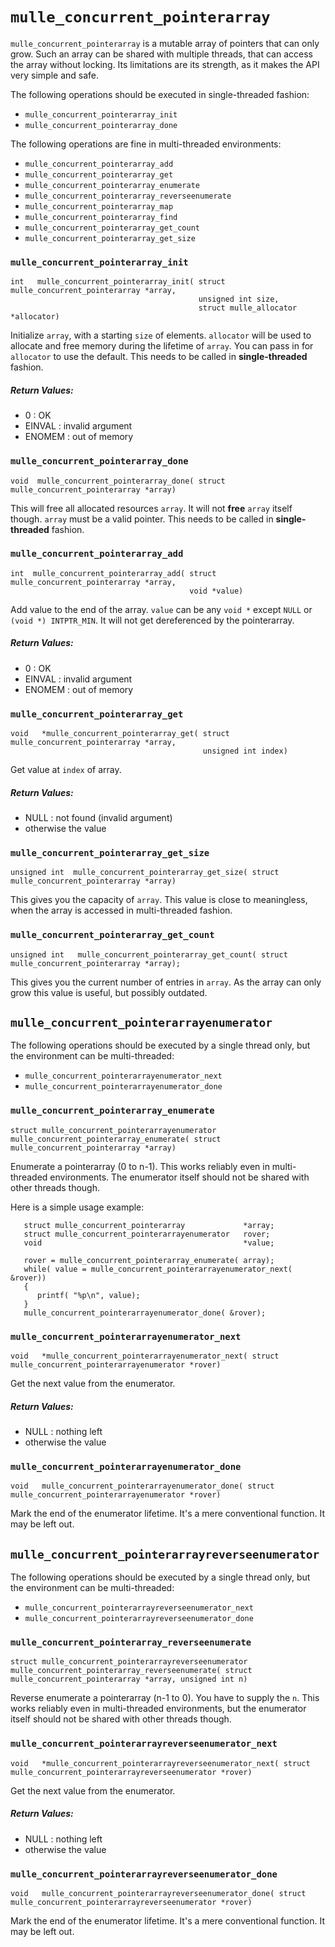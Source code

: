 # `mulle_concurrent_pointerarray`

`mulle_concurrent_pointerarray` is a mutable array of pointers that can only
grow. Such an array can be shared with multiple threads, that can access the
array without locking. Its limitations are its strength, as it makes the
API very simple and safe.


The following operations should be executed in single-threaded fashion:

* `mulle_concurrent_pointerarray_init`
* `mulle_concurrent_pointerarray_done`

The following operations are fine in multi-threaded environments:

* `mulle_concurrent_pointerarray_add`
* `mulle_concurrent_pointerarray_get`
* `mulle_concurrent_pointerarray_enumerate`
* `mulle_concurrent_pointerarray_reverseenumerate`
* `mulle_concurrent_pointerarray_map`
* `mulle_concurrent_pointerarray_find`
* `mulle_concurrent_pointerarray_get_count`
* `mulle_concurrent_pointerarray_get_size`







### `mulle_concurrent_pointerarray_init`

```
int   mulle_concurrent_pointerarray_init( struct mulle_concurrent_pointerarray *array,
                                          unsigned int size,
                                          struct mulle_allocator *allocator)
```

Initialize `array`, with a starting `size` of elements. `allocator` will be
used to allocate and free memory during the lifetime of `array`.  You can pass in
for `allocator` to use the default. This needs to be called in **single-threaded** fashion.

##### Return Values:

*   0      : OK
*   EINVAL : invalid argument
*   ENOMEM : out of memory


### `mulle_concurrent_pointerarray_done`

```
void  mulle_concurrent_pointerarray_done( struct mulle_concurrent_pointerarray *array)
```

This will free all allocated resources `array`. It will not **free** `array`
itself though. `array` must be a valid pointer. This needs to be called in **single-threaded** fashion.




### `mulle_concurrent_pointerarray_add`

```
int  mulle_concurrent_pointerarray_add( struct mulle_concurrent_pointerarray *array,
                                        void *value)
```

Add value to the end of the array.
`value` can be any `void *` except `NULL` or `(void *) INTPTR_MIN`. It will
not get dereferenced by the pointerarray.


##### Return Values:

*   0      : OK
*   EINVAL : invalid argument
*   ENOMEM : out of memory


### `mulle_concurrent_pointerarray_get`

```
void   *mulle_concurrent_pointerarray_get( struct mulle_concurrent_pointerarray *array,
                                           unsigned int index)
```

Get value at `index` of array.

##### Return Values:

*   NULL  : not found (invalid argument)
*   otherwise the value


### `mulle_concurrent_pointerarray_get_size`

```
unsigned int  mulle_concurrent_pointerarray_get_size( struct mulle_concurrent_pointerarray *array)
```

This gives you the capacity of `array`. This value is close to
meaningless, when the array is accessed in multi-threaded fashion.


### `mulle_concurrent_pointerarray_get_count`

```
unsigned int   mulle_concurrent_pointerarray_get_count( struct mulle_concurrent_pointerarray *array);
```

This gives you the current number of entries in `array`. As the array can only
grow this value is useful, but possibly outdated.


## `mulle_concurrent_pointerarrayenumerator`


The following operations should be executed by a single thread only, but the environment can be multi-threaded:

* `mulle_concurrent_pointerarrayenumerator_next`
* `mulle_concurrent_pointerarrayenumerator_done`


### `mulle_concurrent_pointerarray_enumerate`

```
struct mulle_concurrent_pointerarrayenumerator  mulle_concurrent_pointerarray_enumerate( struct mulle_concurrent_pointerarray *array)
```

Enumerate a pointerarray (0 to n-1). This works reliably even in multi-threaded
environments. The enumerator itself should not be shared with other
threads though.

Here is a simple usage example:


```
   struct mulle_concurrent_pointerarray             *array;
   struct mulle_concurrent_pointerarrayenumerator   rover;
   void                                             *value;

   rover = mulle_concurrent_pointerarray_enumerate( array);
   while( value = mulle_concurrent_pointerarrayenumerator_next( &rover))
   {
      printf( "%p\n", value);
   }
   mulle_concurrent_pointerarrayenumerator_done( &rover);
```

### `mulle_concurrent_pointerarrayenumerator_next`

```
void   *mulle_concurrent_pointerarrayenumerator_next( struct mulle_concurrent_pointerarrayenumerator *rover)
```

Get the next value from the enumerator.

##### Return Values:

*   NULL  : nothing left
*   otherwise the value


### `mulle_concurrent_pointerarrayenumerator_done`

```
void   mulle_concurrent_pointerarrayenumerator_done( struct mulle_concurrent_pointerarrayenumerator *rover)
```

Mark the end of the enumerator lifetime. It's a mere conventional function.
It may be left out.


## `mulle_concurrent_pointerarrayreverseenumerator`

The following operations should be executed by a single thread only, but the environment can be multi-threaded:

* `mulle_concurrent_pointerarrayreverseenumerator_next`
* `mulle_concurrent_pointerarrayreverseenumerator_done`


### `mulle_concurrent_pointerarray_reverseenumerate`

```
struct mulle_concurrent_pointerarrayreverseenumerator  mulle_concurrent_pointerarray_reverseenumerate( struct mulle_concurrent_pointerarray *array, unsigned int n)
```

Reverse enumerate a pointerarray (n-1 to 0). You have to supply the `n`.
This works reliably even in multi-threaded environments, but the enumerator
itself should not be shared with other threads though.


### `mulle_concurrent_pointerarrayreverseenumerator_next`

```
void   *mulle_concurrent_pointerarrayreverseenumerator_next( struct mulle_concurrent_pointerarrayreverseenumerator *rover)
```

Get the next value from the enumerator.

##### Return Values:

*   NULL  : nothing left
*   otherwise the value


### `mulle_concurrent_pointerarrayreverseenumerator_done`

```
void   mulle_concurrent_pointerarrayreverseenumerator_done( struct mulle_concurrent_pointerarrayreverseenumerator *rover)
```

Mark the end of the enumerator lifetime. It's a mere conventional function.
It may be left out.

